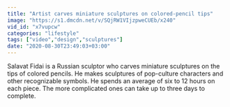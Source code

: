 ```yaml
---
title: "Artist carves miniature sculptures on colored-pencil tips"
image: "https://s1.dmcdn.net/v/SQjRW1VIjzpweCUEb/x240"
vid_id: "x7vupcw"
categories: "lifestyle"
tags: ["video","design","sculptures"]
date: "2020-08-30T23:49:03+03:00"
---
```

Salavat Fidai is a Russian sculptor who carves miniature sculptures on the tips of colored pencils. He makes sculptures of pop-culture characters and other recognizable symbols. He spends an average of six to 12 hours on each piece. The more complicated ones can take up to three days to complete.
